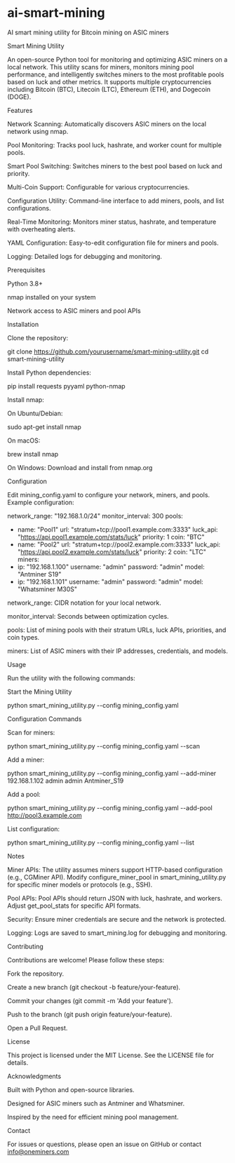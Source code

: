 # ai-smart-mining
AI smart mining utility for Bitcoin mining on ASIC miners

Smart Mining Utility

An open-source Python tool for monitoring and optimizing ASIC miners on a local network. This utility scans for miners, monitors mining pool performance, and intelligently switches miners to the most profitable pools based on luck and other metrics. It supports multiple cryptocurrencies including Bitcoin (BTC), Litecoin (LTC), Ethereum (ETH), and Dogecoin (DOGE).

Features





Network Scanning: Automatically discovers ASIC miners on the local network using nmap.



Pool Monitoring: Tracks pool luck, hashrate, and worker count for multiple pools.



Smart Pool Switching: Switches miners to the best pool based on luck and priority.



Multi-Coin Support: Configurable for various cryptocurrencies.



Configuration Utility: Command-line interface to add miners, pools, and list configurations.



Real-Time Monitoring: Monitors miner status, hashrate, and temperature with overheating alerts.



YAML Configuration: Easy-to-edit configuration file for miners and pools.



Logging: Detailed logs for debugging and monitoring.

Prerequisites





Python 3.8+



nmap installed on your system



Network access to ASIC miners and pool APIs

Installation





Clone the repository:

git clone https://github.com/yourusername/smart-mining-utility.git
cd smart-mining-utility



Install Python dependencies:

pip install requests pyyaml python-nmap



Install nmap:





On Ubuntu/Debian:

sudo apt-get install nmap



On macOS:

brew install nmap



On Windows: Download and install from nmap.org

Configuration

Edit mining_config.yaml to configure your network, miners, and pools. Example configuration:

network_range: "192.168.1.0/24"
monitor_interval: 300
pools:
  - name: "Pool1"
    url: "stratum+tcp://pool1.example.com:3333"
    luck_api: "https://api.pool1.example.com/stats/luck"
    priority: 1
    coin: "BTC"
  - name: "Pool2"
    url: "stratum+tcp://pool2.example.com:3333"
    luck_api: "https://api.pool2.example.com/stats/luck"
    priority: 2
    coin: "LTC"
miners:
  - ip: "192.168.1.100"
    username: "admin"
    password: "admin"
    model: "Antminer S19"
  - ip: "192.168.1.101"
    username: "admin"
    password: "admin"
    model: "Whatsminer M30S"





network_range: CIDR notation for your local network.



monitor_interval: Seconds between optimization cycles.



pools: List of mining pools with their stratum URLs, luck APIs, priorities, and coin types.



miners: List of ASIC miners with their IP addresses, credentials, and models.

Usage

Run the utility with the following commands:

Start the Mining Utility

python smart_mining_utility.py --config mining_config.yaml

Configuration Commands





Scan for miners:

python smart_mining_utility.py --config mining_config.yaml --scan



Add a miner:

python smart_mining_utility.py --config mining_config.yaml --add-miner 192.168.1.102 admin admin Antminer_S19



Add a pool:

python smart_mining_utility.py --config mining_config.yaml --add-pool http://pool3.example.com



List configuration:

python smart_mining_utility.py --config mining_config.yaml --list

Notes





Miner APIs: The utility assumes miners support HTTP-based configuration (e.g., CGMiner API). Modify configure_miner_pool in smart_mining_utility.py for specific miner models or protocols (e.g., SSH).



Pool APIs: Pool APIs should return JSON with luck, hashrate, and workers. Adjust get_pool_stats for specific API formats.



Security: Ensure miner credentials are secure and the network is protected.



Logging: Logs are saved to smart_mining.log for debugging and monitoring.

Contributing

Contributions are welcome! Please follow these steps:





Fork the repository.



Create a new branch (git checkout -b feature/your-feature).



Commit your changes (git commit -m 'Add your feature').



Push to the branch (git push origin feature/your-feature).



Open a Pull Request.

License

This project is licensed under the MIT License. See the LICENSE file for details.

Acknowledgments





Built with Python and open-source libraries.



Designed for ASIC miners such as Antminer and Whatsminer.



Inspired by the need for efficient mining pool management.

Contact

For issues or questions, please open an issue on GitHub or contact info@oneminers.com
